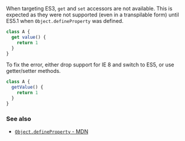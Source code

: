 When targeting ES3, `get` and `set` accessors are not available. This is expected as they were not supported (even in a transpilable form) until ES5.1 when `Object.defineProperty` was defined.

```ts
class A {
  get value() {
    return 1
  }
}
```

To fix the error, either drop support for IE 8 and switch to ES5, or use getter/setter methods.

```ts
class A {
  getValue() {
    return 1
  }
}
```

### See also

- [`Object.defineProperty` - MDN](https://developer.mozilla.org/en-US/docs/Web/JavaScript/Reference/Global_Objects/Object/defineProperty)
